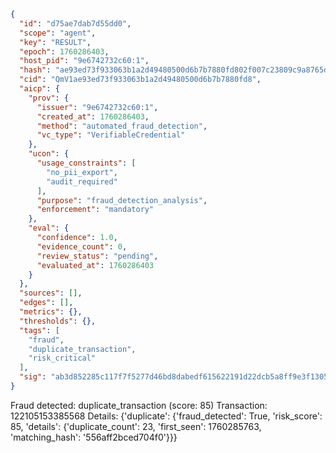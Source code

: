 ```json
{
  "id": "d75ae7dab7d55dd0",
  "scope": "agent",
  "key": "RESULT",
  "epoch": 1760286403,
  "host_pid": "9e6742732c60:1",
  "hash": "ae93ed73f933063b1a2d49480500d6b7b7880fd802f007c23809c9a8765d4c71",
  "cid": "QmV1ae93ed73f933063b1a2d49480500d6b7b7880fd8",
  "aicp": {
    "prov": {
      "issuer": "9e6742732c60:1",
      "created_at": 1760286403,
      "method": "automated_fraud_detection",
      "vc_type": "VerifiableCredential"
    },
    "ucon": {
      "usage_constraints": [
        "no_pii_export",
        "audit_required"
      ],
      "purpose": "fraud_detection_analysis",
      "enforcement": "mandatory"
    },
    "eval": {
      "confidence": 1.0,
      "evidence_count": 0,
      "review_status": "pending",
      "evaluated_at": 1760286403
    }
  },
  "sources": [],
  "edges": [],
  "metrics": {},
  "thresholds": {},
  "tags": [
    "fraud",
    "duplicate_transaction",
    "risk_critical"
  ],
  "sig": "ab3d852285c117f7f5277d46bd8dabedf615622191d22dcb5a8ff9e3f1305c1d"
}
```

Fraud detected: duplicate_transaction (score: 85)
Transaction: 122105153385568
Details: {'duplicate': {'fraud_detected': True, 'risk_score': 85, 'details': {'duplicate_count': 23, 'first_seen': 1760285763, 'matching_hash': '556aff2bced704f0'}}}